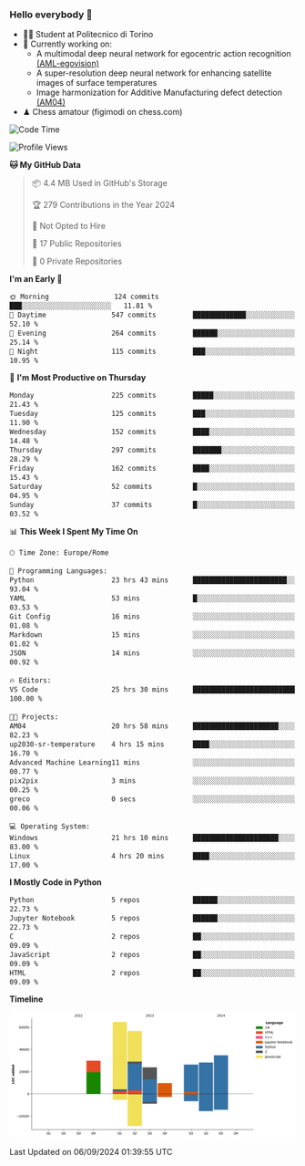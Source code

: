 ### Hello everybody 👋
- 🧑‍🎓 Student at Politecnico di Torino
- 🤖 Currently working on:
  - A multimodal deep neural network for egocentric action recognition [(AML-egovision)](https://github.com/figimodi/AML-egovision)
  - A super-resolution deep neural network for enhancing satellite images of surface temperatures
  - Image harmonization for Additive Manufacturing defect detection [(AM04)](https://github.com/figimodi/AM04)
- ♟ Chess amatour (figimodi on chess.com)

<!--
[![Figimodi's GitHub stats](https://github-readme-stats.vercel.app/api?username=figimodi&rank_icon=github&show_icons=true&include_all_commits=true)](https://github.com/figimodi/github-readme-stats)

![Top Langs](https://github-readme-stats.vercel.app/api/top-langs/?username=figimodi&layout=compact&)

[![Figimodi's WakaTime stats](https://github-readme-stats.vercel.app/api/wakatime?username=figimodi)](https://github.com/figimodi/github-readme-stats)
-->

<!--START_SECTION:waka-->
![Code Time](http://img.shields.io/badge/Code%20Time-318%20hrs%207%20mins-blue)

![Profile Views](http://img.shields.io/badge/Profile%20Views-0-blue)

**🐱 My GitHub Data** 

> 📦 4.4 MB Used in GitHub's Storage 
 > 
> 🏆 279 Contributions in the Year 2024
 > 
> 🚫 Not Opted to Hire
 > 
> 📜 17 Public Repositories 
 > 
> 🔑 0 Private Repositories 
 > 
**I'm an Early 🐤** 

```text
🌞 Morning                124 commits         ███░░░░░░░░░░░░░░░░░░░░░░   11.81 % 
🌆 Daytime                547 commits         █████████████░░░░░░░░░░░░   52.10 % 
🌃 Evening                264 commits         ██████░░░░░░░░░░░░░░░░░░░   25.14 % 
🌙 Night                  115 commits         ███░░░░░░░░░░░░░░░░░░░░░░   10.95 % 
```
📅 **I'm Most Productive on Thursday** 

```text
Monday                   225 commits         █████░░░░░░░░░░░░░░░░░░░░   21.43 % 
Tuesday                  125 commits         ███░░░░░░░░░░░░░░░░░░░░░░   11.90 % 
Wednesday                152 commits         ████░░░░░░░░░░░░░░░░░░░░░   14.48 % 
Thursday                 297 commits         ███████░░░░░░░░░░░░░░░░░░   28.29 % 
Friday                   162 commits         ████░░░░░░░░░░░░░░░░░░░░░   15.43 % 
Saturday                 52 commits          █░░░░░░░░░░░░░░░░░░░░░░░░   04.95 % 
Sunday                   37 commits          █░░░░░░░░░░░░░░░░░░░░░░░░   03.52 % 
```


📊 **This Week I Spent My Time On** 

```text
🕑︎ Time Zone: Europe/Rome

💬 Programming Languages: 
Python                   23 hrs 43 mins      ███████████████████████░░   93.04 % 
YAML                     53 mins             █░░░░░░░░░░░░░░░░░░░░░░░░   03.53 % 
Git Config               16 mins             ░░░░░░░░░░░░░░░░░░░░░░░░░   01.08 % 
Markdown                 15 mins             ░░░░░░░░░░░░░░░░░░░░░░░░░   01.02 % 
JSON                     14 mins             ░░░░░░░░░░░░░░░░░░░░░░░░░   00.92 % 

🔥 Editors: 
VS Code                  25 hrs 30 mins      █████████████████████████   100.00 % 

🐱‍💻 Projects: 
AM04                     20 hrs 58 mins      █████████████████████░░░░   82.23 % 
up2030-sr-temperature    4 hrs 15 mins       ████░░░░░░░░░░░░░░░░░░░░░   16.70 % 
Advanced Machine Learning11 mins             ░░░░░░░░░░░░░░░░░░░░░░░░░   00.77 % 
pix2pix                  3 mins              ░░░░░░░░░░░░░░░░░░░░░░░░░   00.25 % 
greco                    0 secs              ░░░░░░░░░░░░░░░░░░░░░░░░░   00.06 % 

💻 Operating System: 
Windows                  21 hrs 10 mins      █████████████████████░░░░   83.00 % 
Linux                    4 hrs 20 mins       ████░░░░░░░░░░░░░░░░░░░░░   17.00 % 
```

**I Mostly Code in Python** 

```text
Python                   5 repos             ██████░░░░░░░░░░░░░░░░░░░   22.73 % 
Jupyter Notebook         5 repos             ██████░░░░░░░░░░░░░░░░░░░   22.73 % 
C                        2 repos             ██░░░░░░░░░░░░░░░░░░░░░░░   09.09 % 
JavaScript               2 repos             ██░░░░░░░░░░░░░░░░░░░░░░░   09.09 % 
HTML                     2 repos             ██░░░░░░░░░░░░░░░░░░░░░░░   09.09 % 
```



**Timeline**

![Lines of Code chart](https://raw.githubusercontent.com/figimodi/figimodi/main/assets/bar_graph.png)


 Last Updated on 06/09/2024 01:39:55 UTC
<!--END_SECTION:waka-->

<!--
**figimodi/figimodi** is a ✨ _special_ ✨ repository because its `README.md` (this file) appears on your GitHub profile.

Here are some ideas to get you started:

- 🔭 I’m currently working on ...
- 🌱 I’m currently learning ...
- 👯 I’m looking to collaborate on ...
- 🤔 I’m looking for help with ...
- 💬 Ask me about ...
- 📫 How to reach me: ...
- 😄 Pronouns: ...
- ⚡ Fun fact: ...
-->
